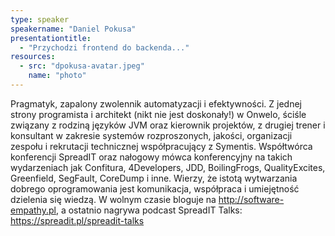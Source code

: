 ```yaml
---
type: speaker
speakername: "Daniel Pokusa"
presentationtitle: 
  - "Przychodzi frontend do backenda..."
resources:
  - src: "dpokusa-avatar.jpeg"
    name: "photo"
---
```

Pragmatyk, zapalony zwolennik automatyzacji i efektywności. Z jednej strony programista i architekt (nikt nie jest doskonały!) w Onwelo, ściśle związany z rodziną języków JVM oraz kierownik projektów, z drugiej trener i konsultant w zakresie systemów rozproszonych, jakości, organizacji zespołu i rekrutacji technicznej współpracujący z Symentis. Współtwórca konferencji SpreadIT oraz nałogowy mówca konferencyjny na takich wydarzeniach jak Confitura, 4Developers, JDD, BoilingFrogs, QualityExcites, Greenfield, SegFault, CoreDump i inne. Wierzy, że istotą wytwarzania dobrego oprogramowania jest komunikacja, współpraca i umiejętność dzielenia się wiedzą. W wolnym czasie bloguje na http://software-empathy.pl, a ostatnio nagrywa podcast SpreadIT Talks: https://spreadit.pl/spreadit-talks